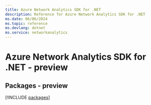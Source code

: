 ```yaml
---
title: Azure Network Analytics SDK for .NET
description: Reference for Azure Network Analytics SDK for .NET
ms.date: 06/06/2024
ms.topic: reference
ms.devlang: dotnet
ms.service: networkanalytics
---
```

# Azure Network Analytics SDK for .NET - preview
## Packages - preview
[!INCLUDE [packages](network-analytics-index.md)]